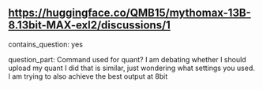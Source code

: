 ## https://huggingface.co/QMB15/mythomax-13B-8.13bit-MAX-exl2/discussions/1

contains_question: yes

question_part: Command used for quant? I am debating whether I should upload my quant I did that is similar, just wondering what settings you used. I am trying to also achieve the best output at 8bit